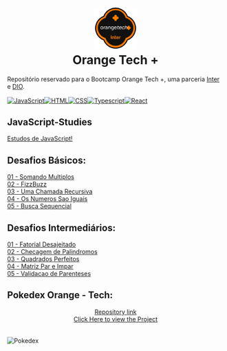 <h1 align="center"><a href="https://web.dio.me/track/orange-tech/"><img src="https://github.com/Vidigal-code/Bootcamp-Orange-Tech/blob/main/ASSETS/IMG/orangetech.png" alt="Logo Orange Tech +" width="100"/></a> <br />Orange Tech + </h1>

Repositório reservado para o Bootcamp Orange Tech +, uma parceria [Inter](https://www.bancointer.com.br/) e [DIO](https://dio.me/).

<a href="https://github.com/Vidigal-code"><img align="center" alt="JavaScript" height="30" width="40" src="https://cdn.jsdelivr.net/gh/devicons/devicon/icons/javascript/javascript-original.svg"><img align="center" alt="HTML" height="30" width="40" src="https://cdn.jsdelivr.net/gh/devicons/devicon/icons/html5/html5-original.svg"><img align="center" alt="CSS" height="30" width="40" src="https://cdn.jsdelivr.net/gh/devicons/devicon/icons/css3/css3-original.svg"><img align="center" alt="Typescript" height="30" width="40" src="https://cdn.jsdelivr.net/gh/devicons/devicon/icons/typescript/typescript-original.svg"><img align="center" alt="React" height="30" width="40" src="https://cdn.jsdelivr.net/gh/devicons/devicon/icons/react/react-original.svg"></a>

## JavaScript-Studies
[Estudos de JavaScript!](https://github.com/Vidigal-code/Javascript-Studies)<br/>


## Desafios Básicos:

[01 - Somando Multiplos](https://github.com/Vidigal-code/Bootcamp-Orange-Tech/blob/master/Desafios%20Basicos/01%20-%20Somando%20Multiplos.js)<br />
[02 - FizzBuzz](https://github.com/Vidigal-code/Bootcamp-Orange-Tech/blob/master/Desafios%20Basicos/02%20-%20FizzBuzz.js)<br />
[03 - Uma Chamada Recursiva](https://github.com/Vidigal-code/Bootcamp-Orange-Tech/blob/master/Desafios%20Basicos/03%20-%20Uma%20Chamada%20Recursiva.js)<br />
[04 - Os Numeros Sao Iguais](https://github.com/Vidigal-code/Bootcamp-Orange-Tech/blob/master/Desafios%20Basicos/04%20-%20Os%20Numeros%20Sao%20Iguais.js)<br />
[05 - Busca Sequencial](https://github.com/Vidigal-code/Bootcamp-Orange-Tech/blob/master/Desafios%20Basicos/05%20-%20Busca%20Sequencial.js)<br />

## Desafios Intermediários:
[01 - Fatorial Desajeitado](https://github.com/Vidigal-code/Bootcamp-Orange-Tech/blob/master/Desafios%20Intermediarios/01%20-%20Fatorial%20Desajeitado.js)<br />
[02 - Checagem de Palindromos](https://github.com/Vidigal-code/Bootcamp-Orange-Tech/blob/master/Desafios%20Intermediarios/02%20-%20Checagem%20de%20Palindromos.js)<br />
[03 - Quadrados Perfeitos](https://github.com/Vidigal-code/Bootcamp-Orange-Tech/blob/master/Desafios%20Intermediarios/03%20-%20Quadrados%20Perfeitos.js)<br />
[04 - Matriz Par e Impar](https://github.com/Vidigal-code/Bootcamp-Orange-Tech/blob/master/Desafios%20Intermediarios/04%20-%20Matriz%20Par%20e%20Impar.js)<br />
[05 - Validacao de Parenteses](https://github.com/Vidigal-code/Bootcamp-Orange-Tech/blob/master/Desafios%20Intermediarios/05%20-%20Validacao%20de%20Parenteses.js)<br />

## Pokedex Orange - Tech:
<p align="center">
<a href="https://github.com/Vidigal-code/Bootcamp-Orange-Tech/tree/master/Pokedex-OrangeTech" target="_blank">Repository link</a>
  <br/>
<a href="https://vidigal-code.github.io/Bootcamp-Orange-Tech/Pokedex-OrangeTech/index.html" target="_blank">Click Here to view the Project</a>
</p>
<br/>
<img align="center" src="https://github.com/Vidigal-code/Bootcamp-Orange-Tech/blob/main/Pokedex-OrangeTech/assets/img/Project%20Image/Pokedex.gif" alt="Pokedex"/>
